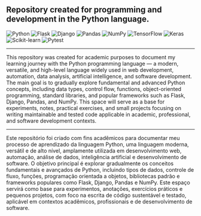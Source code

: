 ## Repository created for programming and development in the Python language.

![Python](https://img.shields.io/badge/python-0d1117?style=for-the-badge&logo=python&logoColor=25fafe)
![Flask](https://img.shields.io/badge/flask-0d1117?style=for-the-badge&logo=flask&logoColor=25fafe)
![Django](https://img.shields.io/badge/django-0d1117?style=for-the-badge&logo=django&logoColor=25fafe)
![Pandas](https://img.shields.io/badge/pandas-0d1117?style=for-the-badge&logo=pandas&logoColor=25fafe)
![NumPy](https://img.shields.io/badge/numpy-0d1117?style=for-the-badge&logo=numpy&logoColor=25fafe)
![TensorFlow](https://img.shields.io/badge/tensorflow-0d1117?style=for-the-badge&logo=tensorflow&logoColor=25fafe)
![Keras](https://img.shields.io/badge/keras-0d1117?style=for-the-badge&logo=keras&logoColor=25fafe)
![Scikit-learn](https://img.shields.io/badge/scikit--learn-0d1117?style=for-the-badge&logo=scikit-learn&logoColor=25fafe)
![Pytest](https://img.shields.io/badge/pytest-0d1117?style=for-the-badge&logo=pytest&logoColor=25fafe)

---

This repository was created for academic purposes to document my learning journey with the Python programming language — a modern, versatile, and high-level language widely used in web development, automation, data analysis, artificial intelligence, and software development. The main goal is to gradually explore fundamental and advanced Python concepts, including data types, control flow, functions, object-oriented programming, standard libraries, and popular frameworks such as Flask, Django, Pandas, and NumPy. This space will serve as a base for experiments, notes, practical exercises, and small projects focusing on writing maintainable and tested code applicable in academic, professional, and software development contexts.

---

Este repositório foi criado com fins acadêmicos para documentar meu processo de aprendizado da linguagem Python, uma linguagem moderna, versátil e de alto nível, amplamente utilizada em desenvolvimento web, automação, análise de dados, inteligência artificial e desenvolvimento de software. O objetivo principal é explorar gradualmente os conceitos fundamentais e avançados de Python, incluindo tipos de dados, controle de fluxo, funções, programação orientada a objetos, bibliotecas padrão e frameworks populares como Flask, Django, Pandas e NumPy. Este espaço servirá como base para experimentos, anotações, exercícios práticos e pequenos projetos, com foco na escrita de código sustentável e testado, aplicável em contextos acadêmicos, profissionais e de desenvolvimento de software.
